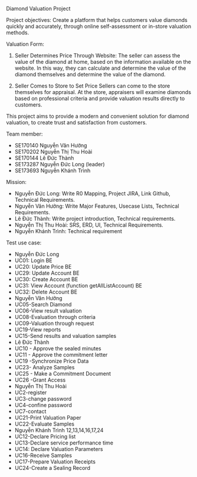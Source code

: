 Diamond Valuation Project

Project objectives:
Create a platform that helps customers value diamonds quickly and accurately, through online self-assessment or in-store valuation methods.

Valuation Form:
1. Seller Determines Price Through Website: The seller can assess the value of the diamond at home, based on the information available on the website. In this way, they can calculate and determine the value of the diamond themselves and determine the value of the diamond.

2. Seller Comes to Store to Set Price Sellers can come to the store themselves for appraisal. At the store, appraisers will examine diamonds based on professional criteria and provide valuation results directly to customers.

This project aims to provide a modern and convenient solution for diamond valuation, to create trust and satisfaction from customers.

Team member:
- SE170140 Nguyễn Văn Hưởng
- SE170202 Nguyễn Thị Thu Hoài
- SE170144 Lê Đức Thành
- SE173287 Nguyễn Đức Long (leader)
- SE173693 Nguyễn Khánh Trình

Mission: 
- Nguyễn Đức Long: Write R0 Mapping, Project JIRA, Link Github, Technical Requirements.
- Nguyễn Văn Hưởng: Write Major Features, Usecase Lists, Technical Requirements.
- Lê Đức Thành: Write project introduction, Technical requirements.
- Nguyễn Thị Thu Hoài: SRS, ERD, UI, Technical Requirements.
- Nguyễn Khánh Trình: Technical requirement

Test use case:
- Nguyễn Đức Long
- UC01: Login BE
- UC20: Update Price BE
- UC29: Update Account BE
- UC30: Create Account BE
- UC31: View Account (function getAllListAccount) BE
- UC32: Delete Account BE
- Nguyễn Văn Hưởng
- UC05-Search Diamond
- UC06-View result valuation
- UC08-Evaluation through criteria
- UC09-Valuation through request
- UC19-View reports
- UC15-Send results and valuation samples
- Lê Đức Thành
- UC10 - Approve the sealed minutes
- UC11 - Approve the commitment letter
- UC19 -Synchronize Price Data
- UC23- Analyze Samples
- UC25 - Make a Commitment Document
- UC26 -Grant Access
- Nguyễn Thị Thu Hoài 
- UC2-register
- UC3-change password
- UC4-confine password
- UC7-contact
- UC21-Print Valuation Paper
- UC22-Evaluate Samples
- Nguyễn Khánh Trình 12,13,14,16,17,24
- UC12-Declare Pricing list
- UC13-Declare service performance time
- UC14:	Declare Valuation Parameters
- UC16-Receive Samples
- UC17-Prepare Valuation Receipts
- UC24-Create a Sealing Record
